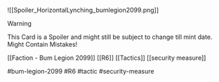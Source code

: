 ![[Spoiler_HorizontalLynching_bumlegion2099.png]]


> [!warning] 
> This Card is a Spoiler and might still be subject to change till mint date. 
> Might Contain Mistakes!


[[Faction - Bum Legion 2099]]
[[R6]]
[[Tactics]]
[[security measure]]

#bum-legion-2099 #R6 #tactic #security-measure 